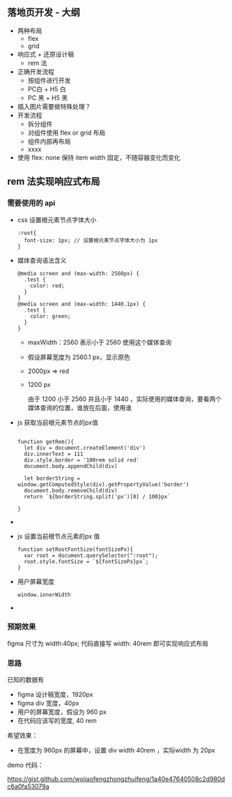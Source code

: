 ## 落地页开发 - 大纲

- 两种布局
  - flex 
  - grid
- 响应式 + 还原设计稿 
  - rem 法
- 正确开发流程
  - 按组件进行开发
  - PC白 + H5 白 
  - PC 黑 + H5 黑
- 插入图片需要做特殊处理？
- 开发流程
  - 拆分组件
  - 对组件使用 flex or grid 布局
  - 组件内部再布局
  - xxxx
- 使用 flex: none 保持 item width 固定，不随容器变化而变化

## rem 法实现响应式布局

### 需要使用的 api

- css 设置根元素节点字体大小

  ```
  :root{
  	font-size: 1px; // 设置根元素节点字体大小为 1px
  }
  ```

- 媒体查询语法含义

  ```
  @media screen and (max-width: 2560px) {
    .test {
      color: red;
    }
  }
  @media screen and (max-width: 1440.1px) {
    .test {
      color: green;
    }
  }
  ```

  - maxWidth：2560 表示小于  2560 使用这个媒体查询

  - 假设屏幕宽度为 2560.1 px，显示原色

  - 2000px => red

  - 1200 px

    由于 1200 小于 2560 并且小于 1440 ，实际使用的媒体查询，要看两个媒体查询的位置，谁放在后面，使用谁

- js 获取当前根元素节点的px值

  ```
  
  function getRem(){
    let div = document.createElement('div')
    div.innerText = 111
    div.style.border = '100rem solid red'
    document.body.appendChild(div)
  
    let borderString = window.getComputedStyle(div).getPropertyValue('border')
    document.body.removeChild(div)
    return `${borderString.split('px')[0] / 100}px`
  
  }
  ```

- 

  

- js 设置当前根节点元素的px 值

  ```
  function setRootFontSize(fontSizePx){
  	var root = document.querySelector(":root");
  	root.style.fontSize = `${fontSizePx}px`;
  }
  ```

- 用户屏幕宽度

  ```
  window.innerWidth
  ```

- 

### 预期效果

figma 尺寸为 width:40px; 代码直接写 width: 40rem 即可实现响应式布局

### 思路

已知的数据有

- figma 设计稿宽度，1920px
- figma div 宽度，40px
- 用户的屏幕宽度，假设为 960 px
- 在代码应该写的宽度, 40 rem

希望效果：

- 在宽度为 960px 的屏幕中，设置 div width 40rem ，实际width 为 20px 

demo 代码：

https://gist.github.com/wojiaofengzhongzhuifeng/1a40e47640508c2d980dc6a0fa53079a







